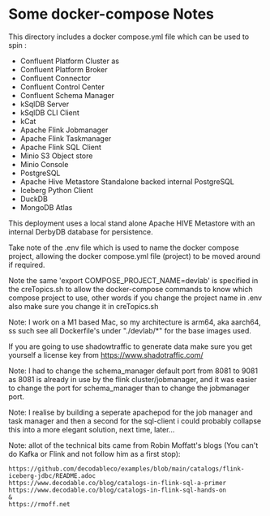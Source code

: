 # Some docker-compose Notes

This directory includes a docker compose.yml file which can be used to spin :

- Confluent Platform Cluster as
- Confluent Platform Broker
- Confluent Connector
- Confluent Control Center
- Confluent Schema Manager
- kSqlDB Server
- kSqlDB CLI Client
- kCat
- Apache Flink Jobmanager
- Apache Flink Taskmanager
- Apache Flink SQL Client
- Minio S3 Object store
- Minio Console
- PostgreSQL
- Apache Hive Metastore Standalone backed internal PostgreSQL
- Iceberg Python Client
- DuckDB
- MongoDB Atlas

This deployment uses a local stand alone Apache HIVE Metastore with an internal DerbyDB database for persistence.

Take note of the .env file which is used to name the docker compose project, allowing the docker compose.yml file (project) to be moved around if required.

Note the same 'export COMPOSE_PROJECT_NAME=devlab' is specified in the creTopics.sh to allow the docker-compose commands to know which compose project to use, other words if you change the project name in .env also make sure you change it in creTopics.sh

Note: I work on a M1 based Mac, so my architecture is arm64, aka aarch64, ss such see all Dockerfile's under "./devlab/*" for the base images used.

If you are going to use shadowtraffic to generate data make sure you get yourself a license key from https://www.shadotraffic.com/

Note: I had to change the schema_manager default port from 8081 to 9081 as 8081 is already in use by the flink cluster/jobmanager, and it was easier to change the port for schema_manager than to change the jobmanager port.

Note: I realise by building a seperate apachepod for the job manager and task manager and then a second for the sql-client i could probably collapse this into a more elegant solution, next time, later...

Note: allot of the technical bits came from Robin Moffatt's blogs (You can't do Kafka or Flink and not follow him as a first stop):

    https://github.com/decodableco/examples/blob/main/catalogs/flink-iceberg-jdbc/README.adoc
    https://www.decodable.co/blog/catalogs-in-flink-sql-a-primer
    https://www.decodable.co/blog/catalogs-in-flink-sql-hands-on
    &
    https://rmoff.net

    